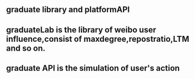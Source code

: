 graduate library and platformAPI
----
graduateLab is the library of weibo user influence,consist of maxdegree,repostratio,LTM and so on.
---
graduate API is the simulation of user's action
---
